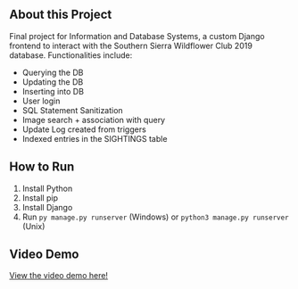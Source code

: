 ## About this Project
Final project for Information and Database Systems, a custom Django frontend to interact with the Southern Sierra Wildflower Club 2019 database. Functionalities include:
-	Querying the DB
-	Updating the DB
-	Inserting into DB
-	User login
-	SQL Statement Sanitization
-	Image search + association with query
-	Update Log created from triggers
-	Indexed entries in the SIGHTINGS table

## How to Run
1) Install Python
2) Install pip
3) Install Django
4) Run `py manage.py runserver` (Windows) or `python3 manage.py runserver` (Unix)

## Video Demo
[View the video demo here!](https://youtu.be/z-eDqRn3a3Q)
